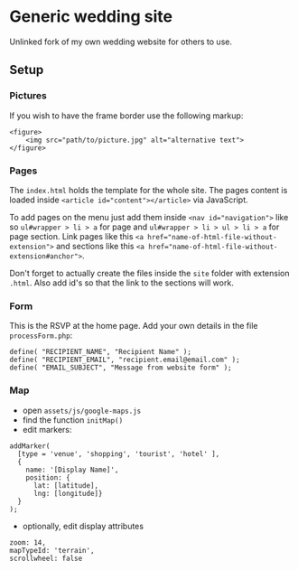 # Generic wedding site

Unlinked fork of my own wedding website for others to use.

## Setup

### Pictures
If you wish to have the frame border use the following markup:

```
<figure>
    <img src="path/to/picture.jpg" alt="alternative text">
</figure>
```

### Pages
The `index.html` holds the template for the whole site. The pages content is loaded inside `<article id="content"></article>` via JavaScript.

To add pages on the menu just add them inside `<nav id="navigation">` like so `ul#wrapper > li > a` for page and `ul#wrapper > li > ul > li > a` for page section. Link pages like this `<a href="name-of-html-file-without-extension">` and sections like this `<a href="name-of-html-file-without-extension#anchor">`.

Don't forget to actually create the files inside the `site` folder with extension `.html`. Also add id's so that the link to the sections will work.

### Form
This is the RSVP at the home page. Add your own details in the file `processForm.php`:
```
define( "RECIPIENT_NAME", "Recipient Name" );
define( "RECIPIENT_EMAIL", "recipient.email@email.com" );
define( "EMAIL_SUBJECT", "Message from website form" );
```

### Map
- open `assets/js/google-maps.js`
- find the function `initMap()`
- edit markers:
```
addMarker(
  [type = 'venue', 'shopping', 'tourist', 'hotel' ],
  {
    name: '[Display Name]',
    position: {
      lat: [latitude],
      lng: [longitude]}
  }
);
```
- optionally, edit display attributes
```
zoom: 14,
mapTypeId: 'terrain',
scrollwheel: false
```
